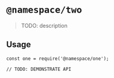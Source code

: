 # `@namespace/two`

> TODO: description

## Usage

```
const one = require('@namespace/one');

// TODO: DEMONSTRATE API
```

